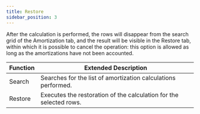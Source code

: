 ```yaml
---
title: Restore
sidebar_position: 3
---
```


After the calculation is performed, the rows will disappear from the search grid of the Amortization tab, and the result will be visible in the Restore tab, within which it is possible to cancel the operation: this option is allowed as long as the amortizations have not been accounted.

| Function | Extended Description |
| --- | --- |
| Search | Searches for the list of amortization calculations performed. |
| Restore | Executes the restoration of the calculation for the selected rows. |